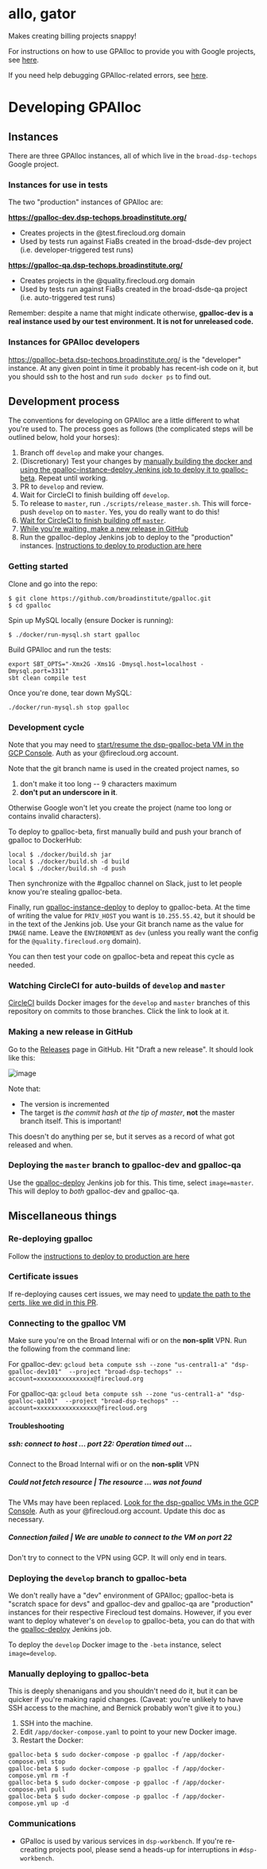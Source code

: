 # allo, gator

Makes creating billing projects snappy!

For instructions on how to use GPAlloc to provide you with Google projects, see [here](USAGE.md).

If you need help debugging GPAlloc-related errors, see [here](HELP.md).

# Developing GPAlloc

## Instances

There are three GPAlloc instances, all of which live in the `broad-dsp-techops` Google project.

### Instances for use in tests

The two "production" instances of GPAlloc are:

**https://gpalloc-dev.dsp-techops.broadinstitute.org/**

* Creates projects in the @test.firecloud.org domain
* Used by tests run against FiaBs created in the broad-dsde-dev project (i.e. developer-triggered test runs)

**https://gpalloc-qa.dsp-techops.broadinstitute.org/**

* Creates projects in the @quality.firecloud.org domain
* Used by tests run against FiaBs created in the broad-dsde-qa project (i.e. auto-triggered test runs)

Remember: despite a name that might indicate otherwise, **gpalloc-dev is a real instance used by our test environment. It is not for unreleased code.**

### Instances for GPAlloc developers

https://gpalloc-beta.dsp-techops.broadinstitute.org/ is the "developer" instance. At any given point in time it probably has recent-ish code on it, but you should ssh to the host and run `sudo docker ps` to find out.

## Development process

The conventions for developing on GPAlloc are a little different to what you're used to. The process goes as follows (the complicated steps will be outlined below, hold your horses):

1. Branch off `develop` and make your changes.
2. (Discretionary) Test your changes by [manually building the docker and using the gpalloc-instance-deploy Jenkins job to deploy it to gpalloc-beta](#development-cycle). Repeat until working.
3. PR to `develop` and review.
4. Wait for CircleCI to finish building off `develop`.
5. To release to `master`, run `./scripts/release_master.sh`. This will force-push `develop` on to `master`. Yes, you do really want to do this!
6. [Wait for CircleCI to finish building off `master`](#watching-circleci-for-auto-builds-of-develop-and-master).
7. [While you're waiting, make a new release in GitHub](#making-a-new-release-in-github)
8. Run the gpalloc-deploy Jenkins job to deploy to the "production" instances. [Instructions to deploy to production are here](#deploying-the-master-branch-to-gpalloc-dev-and-gpalloc-qa)

### Getting started

Clone and go into the repo:
```
$ git clone https://github.com/broadinstitute/gpalloc.git
$ cd gpalloc
```
Spin up MySQL locally (ensure Docker is running):
```
$ ./docker/run-mysql.sh start gpalloc
```
Build GPAlloc and run the tests:
```
export SBT_OPTS="-Xmx2G -Xms1G -Dmysql.host=localhost -Dmysql.port=3311"
sbt clean compile test
```
Once you're done, tear down MySQL:
```
./docker/run-mysql.sh stop gpalloc
```

### Development cycle

Note that you may need to [start/resume the dsp-gpalloc-beta VM in the GCP Console](https://console.cloud.google.com/compute/instances?authuser=3&project=broad-dsp-techops). Auth as your @firecloud.org account.

Note that the git branch name is used in the created project names, so  

1. don't make it too long -- 9 characters maximum 
2. **don't put an underscore in it**.  

Otherwise Google won't let you create the project (name too long or contains invalid characters).

To deploy to gpalloc-beta, first manually build and push your branch of gpalloc to DockerHub:
  
```
local $ ./docker/build.sh jar
local $ ./docker/build.sh -d build
local $ ./docker/build.sh -d push
```

Then synchronize with the #gpalloc channel on Slack, just to let people know you're stealing gpalloc-beta.

Finally, run [gpalloc-instance-deploy](https://fc-jenkins.dsp-techops.broadinstitute.org/job/gpalloc-instance-deploy/) to deploy to gpalloc-beta. At the time of writing the value for `PRIV_HOST` you want is `10.255.55.42`, but it should be in the text of the Jenkins job. Use your Git branch name as the value for `IMAGE` name. Leave the `ENVIRONMENT` as `dev` (unless you really want the config for the `@quality.firecloud.org` domain).

You can then test your code on gpalloc-beta and repeat this cycle as needed.

### Watching CircleCI for auto-builds of `develop` and `master`

[CircleCI](https://circleci.com/gh/broadinstitute/gpalloc) builds Docker images for the `develop` and `master` branches of this repository on commits to those branches. Click the link to look at it.

### Making a new release in GitHub

Go to the [Releases](https://github.com/broadinstitute/gpalloc/releases) page in GitHub. Hit "Draft a new release". It should look like this:

![image](https://user-images.githubusercontent.com/775136/47816312-2e00c480-dd29-11e8-9e1f-e5d8c9cd007b.png)

Note that:
* The version is incremented
* The target is _the commit hash at the tip of master_, **not** the master branch itself. This is important!

This doesn't do anything per se, but it serves as a record of what got released and when.

### Deploying the `master` branch to gpalloc-dev and gpalloc-qa

Use the [gpalloc-deploy](https://fc-jenkins.dsp-techops.broadinstitute.org/job/gpalloc-deploy/) Jenkins job for this. This time, select `image=master`. This will deploy to _both_ gpalloc-dev and gpalloc-qa.

## Miscellaneous things

### Re-deploying gpalloc
Follow the [instructions to deploy to production are here](#deploying-the-master-branch-to-gpalloc-dev-and-gpalloc-qa)

### Certificate issues
If re-deploying causes cert issues, we may need to [update the path to the certs, like we did in this PR](https://github.com/broadinstitute/gpalloc/pull/107).

### Connecting to the gpalloc VM
Make sure you're on the Broad Internal wifi or on the **non-split** VPN. Run the following from the command line:

For gpalloc-dev: `gcloud beta compute ssh --zone "us-central1-a" "dsp-gpalloc-dev101"  --project "broad-dsp-techops" --account=xxxxxxxxxxxxxxxx@firecloud.org`

For gpalloc-qa: `gcloud beta compute ssh --zone "us-central1-a" "dsp-gpalloc-qa101"  --project "broad-dsp-techops" --account=xxxxxxxxxxxxxxxxx@firecloud.org`

#### Troubleshooting

##### ssh: connect to host ... port 22: Operation timed out ...
Connect to the Broad Internal wifi or on the **non-split** VPN

##### Could not fetch resource | The resource ... was not found
The VMs may have been replaced. [Look for the dsp-gpalloc VMs in the GCP Console](https://console.cloud.google.com/compute/instances?project=broad-dsp-techops). Auth as your @firecloud.org account. Update this doc as necessary.

##### Connection failed | We are unable to connect to the VM on port 22
Don't try to connect to the VPN using GCP. It will only end in tears.

### Deploying the `develop` branch to gpalloc-beta

We don't really have a "dev" environment of GPAlloc; gpalloc-beta is "scratch space for devs" and gpalloc-dev and gpalloc-qa are "production" instances for their respective Firecloud test domains. However, if you ever want to deploy whatever's on `develop` to gpalloc-beta, you can do that with the [gpalloc-deploy](https://fc-jenkins.dsp-techops.broadinstitute.org/job/gpalloc-deploy/) Jenkins job.

To deploy the `develop` Docker image to the `-beta` instance, select `image=develop`.

### Manually deploying to gpalloc-beta

This is deeply shenanigans and you shouldn't need do it, but it can be quicker if you're making rapid changes. (Caveat: you're unlikely to have SSH access to the machine, and Bernick probably won't give it to you.)

1. SSH into the machine.
2. Edit `/app/docker-compose.yaml` to point to your new Docker image.
3. Restart the Docker:
```
gpalloc-beta $ sudo docker-compose -p gpalloc -f /app/docker-compose.yml stop
gpalloc-beta $ sudo docker-compose -p gpalloc -f /app/docker-compose.yml rm -f
gpalloc-beta $ sudo docker-compose -p gpalloc -f /app/docker-compose.yml pull
gpalloc-beta $ sudo docker-compose -p gpalloc -f /app/docker-compose.yml up -d
```

### Communications

- GPalloc is used by various services in `dsp-workbench`. If you're re-creating projects pool, please send a heads-up for interruptions in `#dsp-workbench`.
